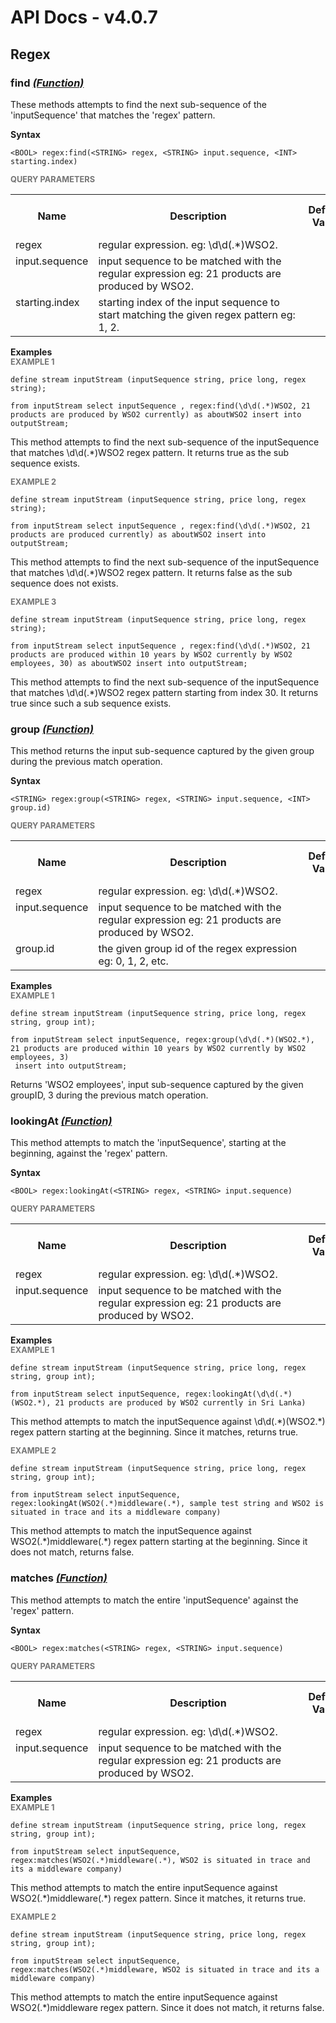 # API Docs - v4.0.7

## Regex

### find *<a target="_blank" href="https://wso2.github.io/siddhi/documentation/siddhi-4.0/#function">(Function)</a>*

<p style="word-wrap: break-word">These methods attempts to find the next sub-sequence of the 'inputSequence' that matches the 'regex' pattern.</p>

<span id="syntax" class="md-typeset" style="display: block; font-weight: bold;">Syntax</span>
```
<BOOL> regex:find(<STRING> regex, <STRING> input.sequence, <INT> starting.index)
```

<span id="query-parameters" class="md-typeset" style="display: block; color: rgba(0, 0, 0, 0.54); font-size: 12.8px; font-weight: bold;">QUERY PARAMETERS</span>
<table>
    <tr>
        <th>Name</th>
        <th style="min-width: 20em">Description</th>
        <th>Default Value</th>
        <th>Possible Data Types</th>
        <th>Optional</th>
        <th>Dynamic</th>
    </tr>
    <tr>
        <td style="vertical-align: top">regex</td>
        <td style="vertical-align: top; word-wrap: break-word">regular expression. eg: \d\d(.*)WSO2.</td>
        <td style="vertical-align: top"></td>
        <td style="vertical-align: top">STRING</td>
        <td style="vertical-align: top">No</td>
        <td style="vertical-align: top">No</td>
    </tr>
    <tr>
        <td style="vertical-align: top">input.sequence</td>
        <td style="vertical-align: top; word-wrap: break-word">input sequence to be matched with the regular expression eg: 21 products are produced by WSO2.</td>
        <td style="vertical-align: top"></td>
        <td style="vertical-align: top">STRING</td>
        <td style="vertical-align: top">No</td>
        <td style="vertical-align: top">No</td>
    </tr>
    <tr>
        <td style="vertical-align: top">starting.index</td>
        <td style="vertical-align: top; word-wrap: break-word">starting index of the input sequence to start matching the given regex pattern eg: 1, 2.</td>
        <td style="vertical-align: top"></td>
        <td style="vertical-align: top">INT</td>
        <td style="vertical-align: top">No</td>
        <td style="vertical-align: top">No</td>
    </tr>
</table>

<span id="examples" class="md-typeset" style="display: block; font-weight: bold;">Examples</span>
<span id="example-1" class="md-typeset" style="display: block; color: rgba(0, 0, 0, 0.54); font-size: 12.8px; font-weight: bold;">EXAMPLE 1</span>
```
define stream inputStream (inputSequence string, price long, regex string);

from inputStream select inputSequence , regex:find(\d\d(.*)WSO2, 21 products are produced by WSO2 currently) as aboutWSO2 insert into outputStream;

```
<p style="word-wrap: break-word">This method attempts to find the next sub-sequence of the inputSequence that matches \d\d(.*)WSO2 regex  pattern. It returns true as the sub sequence exists.</p>

<span id="example-2" class="md-typeset" style="display: block; color: rgba(0, 0, 0, 0.54); font-size: 12.8px; font-weight: bold;">EXAMPLE 2</span>
```
define stream inputStream (inputSequence string, price long, regex string);

from inputStream select inputSequence , regex:find(\d\d(.*)WSO2, 21 products are produced currently) as aboutWSO2 insert into outputStream;

```
<p style="word-wrap: break-word">This method attempts to find the next sub-sequence of the inputSequence that matches \d\d(.*)WSO2 regex  pattern. It returns false as the sub sequence does not exists.</p>

<span id="example-3" class="md-typeset" style="display: block; color: rgba(0, 0, 0, 0.54); font-size: 12.8px; font-weight: bold;">EXAMPLE 3</span>
```
define stream inputStream (inputSequence string, price long, regex string);

from inputStream select inputSequence , regex:find(\d\d(.*)WSO2, 21 products are produced within 10 years by WSO2 currently by WSO2 employees, 30) as aboutWSO2 insert into outputStream;

```
<p style="word-wrap: break-word">This method attempts to find the next sub-sequence of the inputSequence that matches \d\d(.*)WSO2 regex  pattern starting from index 30. It returns true since such a sub sequence exists.</p>

### group *<a target="_blank" href="https://wso2.github.io/siddhi/documentation/siddhi-4.0/#function">(Function)</a>*

<p style="word-wrap: break-word">This method returns the input sub-sequence captured by the given group during the previous match operation.</p>

<span id="syntax" class="md-typeset" style="display: block; font-weight: bold;">Syntax</span>
```
<STRING> regex:group(<STRING> regex, <STRING> input.sequence, <INT> group.id)
```

<span id="query-parameters" class="md-typeset" style="display: block; color: rgba(0, 0, 0, 0.54); font-size: 12.8px; font-weight: bold;">QUERY PARAMETERS</span>
<table>
    <tr>
        <th>Name</th>
        <th style="min-width: 20em">Description</th>
        <th>Default Value</th>
        <th>Possible Data Types</th>
        <th>Optional</th>
        <th>Dynamic</th>
    </tr>
    <tr>
        <td style="vertical-align: top">regex</td>
        <td style="vertical-align: top; word-wrap: break-word">regular expression. eg: \d\d(.*)WSO2.</td>
        <td style="vertical-align: top"></td>
        <td style="vertical-align: top">STRING</td>
        <td style="vertical-align: top">No</td>
        <td style="vertical-align: top">No</td>
    </tr>
    <tr>
        <td style="vertical-align: top">input.sequence</td>
        <td style="vertical-align: top; word-wrap: break-word">input sequence to be matched with the regular expression eg: 21 products are produced by WSO2.</td>
        <td style="vertical-align: top"></td>
        <td style="vertical-align: top">STRING</td>
        <td style="vertical-align: top">No</td>
        <td style="vertical-align: top">No</td>
    </tr>
    <tr>
        <td style="vertical-align: top">group.id</td>
        <td style="vertical-align: top; word-wrap: break-word">the given group id of the regex expression eg: 0, 1, 2, etc.</td>
        <td style="vertical-align: top"></td>
        <td style="vertical-align: top">INT</td>
        <td style="vertical-align: top">No</td>
        <td style="vertical-align: top">No</td>
    </tr>
</table>

<span id="examples" class="md-typeset" style="display: block; font-weight: bold;">Examples</span>
<span id="example-1" class="md-typeset" style="display: block; color: rgba(0, 0, 0, 0.54); font-size: 12.8px; font-weight: bold;">EXAMPLE 1</span>
```
define stream inputStream (inputSequence string, price long, regex string, group int);

from inputStream select inputSequence, regex:group(\d\d(.*)(WSO2.*), 21 products are produced within 10 years by WSO2 currently by WSO2 employees, 3) 
 insert into outputStream;
```
<p style="word-wrap: break-word">Returns 'WSO2 employees', input sub-sequence captured by the given groupID, 3 during the previous match operation.</p>

### lookingAt *<a target="_blank" href="https://wso2.github.io/siddhi/documentation/siddhi-4.0/#function">(Function)</a>*

<p style="word-wrap: break-word">This method attempts to match the 'inputSequence', starting at the beginning, against the 'regex' pattern.</p>

<span id="syntax" class="md-typeset" style="display: block; font-weight: bold;">Syntax</span>
```
<BOOL> regex:lookingAt(<STRING> regex, <STRING> input.sequence)
```

<span id="query-parameters" class="md-typeset" style="display: block; color: rgba(0, 0, 0, 0.54); font-size: 12.8px; font-weight: bold;">QUERY PARAMETERS</span>
<table>
    <tr>
        <th>Name</th>
        <th style="min-width: 20em">Description</th>
        <th>Default Value</th>
        <th>Possible Data Types</th>
        <th>Optional</th>
        <th>Dynamic</th>
    </tr>
    <tr>
        <td style="vertical-align: top">regex</td>
        <td style="vertical-align: top; word-wrap: break-word">regular expression. eg: \d\d(.*)WSO2.</td>
        <td style="vertical-align: top"></td>
        <td style="vertical-align: top">STRING</td>
        <td style="vertical-align: top">No</td>
        <td style="vertical-align: top">No</td>
    </tr>
    <tr>
        <td style="vertical-align: top">input.sequence</td>
        <td style="vertical-align: top; word-wrap: break-word">input sequence to be matched with the regular expression eg: 21 products are produced by WSO2.</td>
        <td style="vertical-align: top"></td>
        <td style="vertical-align: top">STRING</td>
        <td style="vertical-align: top">No</td>
        <td style="vertical-align: top">No</td>
    </tr>
</table>

<span id="examples" class="md-typeset" style="display: block; font-weight: bold;">Examples</span>
<span id="example-1" class="md-typeset" style="display: block; color: rgba(0, 0, 0, 0.54); font-size: 12.8px; font-weight: bold;">EXAMPLE 1</span>
```
define stream inputStream (inputSequence string, price long, regex string, group int);

from inputStream select inputSequence, regex:lookingAt(\d\d(.*)(WSO2.*), 21 products are produced by WSO2 currently in Sri Lanka)
```
<p style="word-wrap: break-word">This method attempts to match the inputSequence against \d\d(.*)(WSO2.*) regex pattern starting at the beginning. Since it matches, returns true.</p>

<span id="example-2" class="md-typeset" style="display: block; color: rgba(0, 0, 0, 0.54); font-size: 12.8px; font-weight: bold;">EXAMPLE 2</span>
```
define stream inputStream (inputSequence string, price long, regex string, group int);

from inputStream select inputSequence, regex:lookingAt(WSO2(.*)middleware(.*), sample test string and WSO2 is situated in trace and its a middleware company)
```
<p style="word-wrap: break-word">This method attempts to match the inputSequence against WSO2(.*)middleware(.*) regex pattern starting at the beginning. Since it does not match, returns false.</p>

### matches *<a target="_blank" href="https://wso2.github.io/siddhi/documentation/siddhi-4.0/#function">(Function)</a>*

<p style="word-wrap: break-word">This method attempts to match the entire 'inputSequence' against the 'regex' pattern.</p>

<span id="syntax" class="md-typeset" style="display: block; font-weight: bold;">Syntax</span>
```
<BOOL> regex:matches(<STRING> regex, <STRING> input.sequence)
```

<span id="query-parameters" class="md-typeset" style="display: block; color: rgba(0, 0, 0, 0.54); font-size: 12.8px; font-weight: bold;">QUERY PARAMETERS</span>
<table>
    <tr>
        <th>Name</th>
        <th style="min-width: 20em">Description</th>
        <th>Default Value</th>
        <th>Possible Data Types</th>
        <th>Optional</th>
        <th>Dynamic</th>
    </tr>
    <tr>
        <td style="vertical-align: top">regex</td>
        <td style="vertical-align: top; word-wrap: break-word">regular expression. eg: \d\d(.*)WSO2.</td>
        <td style="vertical-align: top"></td>
        <td style="vertical-align: top">STRING</td>
        <td style="vertical-align: top">No</td>
        <td style="vertical-align: top">No</td>
    </tr>
    <tr>
        <td style="vertical-align: top">input.sequence</td>
        <td style="vertical-align: top; word-wrap: break-word">input sequence to be matched with the regular expression eg: 21 products are produced by WSO2.</td>
        <td style="vertical-align: top"></td>
        <td style="vertical-align: top">STRING</td>
        <td style="vertical-align: top">No</td>
        <td style="vertical-align: top">No</td>
    </tr>
</table>

<span id="examples" class="md-typeset" style="display: block; font-weight: bold;">Examples</span>
<span id="example-1" class="md-typeset" style="display: block; color: rgba(0, 0, 0, 0.54); font-size: 12.8px; font-weight: bold;">EXAMPLE 1</span>
```
define stream inputStream (inputSequence string, price long, regex string, group int);

from inputStream select inputSequence, regex:matches(WSO2(.*)middleware(.*), WSO2 is situated in trace and its a middleware company)
```
<p style="word-wrap: break-word">This method attempts to match the entire inputSequence against WSO2(.*)middleware(.*) regex pattern. Since it matches, it returns true.</p>

<span id="example-2" class="md-typeset" style="display: block; color: rgba(0, 0, 0, 0.54); font-size: 12.8px; font-weight: bold;">EXAMPLE 2</span>
```
define stream inputStream (inputSequence string, price long, regex string, group int);

from inputStream select inputSequence, regex:matches(WSO2(.*)middleware, WSO2 is situated in trace and its a middleware company)
```
<p style="word-wrap: break-word">This method attempts to match the entire inputSequence against WSO2(.*)middleware regex pattern. Since it does not match, it returns false.</p>

